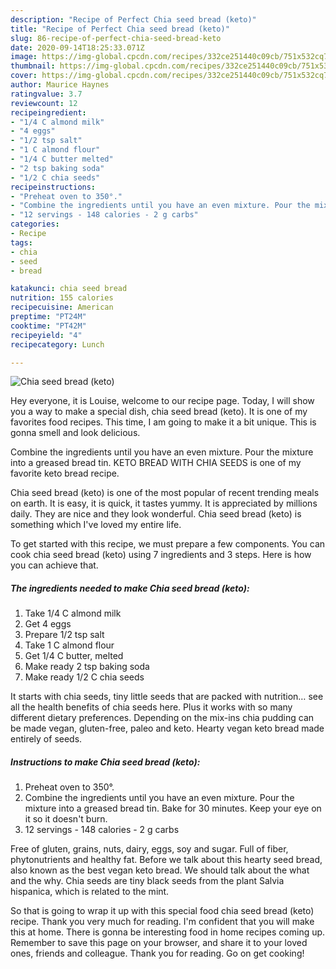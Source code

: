 ```yaml
---
description: "Recipe of Perfect Chia seed bread (keto)"
title: "Recipe of Perfect Chia seed bread (keto)"
slug: 86-recipe-of-perfect-chia-seed-bread-keto
date: 2020-09-14T18:25:33.071Z
image: https://img-global.cpcdn.com/recipes/332ce251440c09cb/751x532cq70/chia-seed-bread-keto-recipe-main-photo.jpg
thumbnail: https://img-global.cpcdn.com/recipes/332ce251440c09cb/751x532cq70/chia-seed-bread-keto-recipe-main-photo.jpg
cover: https://img-global.cpcdn.com/recipes/332ce251440c09cb/751x532cq70/chia-seed-bread-keto-recipe-main-photo.jpg
author: Maurice Haynes
ratingvalue: 3.7
reviewcount: 12
recipeingredient:
- "1/4 C almond milk"
- "4 eggs"
- "1/2 tsp salt"
- "1 C almond flour"
- "1/4 C butter melted"
- "2 tsp baking soda"
- "1/2 C chia seeds"
recipeinstructions:
- "Preheat oven to 350°."
- "Combine the ingredients until you have an even mixture. Pour the mixture into a greased bread tin. Bake for 30 minutes. Keep your eye on it so it doesn&#39;t burn."
- "12 servings - 148 calories - 2 g carbs"
categories:
- Recipe
tags:
- chia
- seed
- bread

katakunci: chia seed bread 
nutrition: 155 calories
recipecuisine: American
preptime: "PT24M"
cooktime: "PT42M"
recipeyield: "4"
recipecategory: Lunch

---
```



![Chia seed bread (keto)](https://img-global.cpcdn.com/recipes/332ce251440c09cb/751x532cq70/chia-seed-bread-keto-recipe-main-photo.jpg)

Hey everyone, it is Louise, welcome to our recipe page. Today, I will show you a way to make a special dish, chia seed bread (keto). It is one of my favorites food recipes. This time, I am going to make it a bit unique. This is gonna smell and look delicious.

Combine the ingredients until you have an even mixture. Pour the mixture into a greased bread tin. KETO BREAD WITH CHIA SEEDS is one of my favorite keto bread recipe.

Chia seed bread (keto) is one of the most popular of recent trending meals on earth. It is easy, it is quick, it tastes yummy. It is appreciated by millions daily. They are nice and they look wonderful. Chia seed bread (keto) is something which I've loved my entire life.


To get started with this recipe, we must prepare a few components. You can cook chia seed bread (keto) using 7 ingredients and 3 steps. Here is how you can achieve that.

<!--inarticleads1-->

##### The ingredients needed to make Chia seed bread (keto):

1. Take 1/4 C almond milk
1. Get 4 eggs
1. Prepare 1/2 tsp salt
1. Take 1 C almond flour
1. Get 1/4 C butter, melted
1. Make ready 2 tsp baking soda
1. Make ready 1/2 C chia seeds


It starts with chia seeds, tiny little seeds that are packed with nutrition… see all the health benefits of chia seeds here. Plus it works with so many different dietary preferences. Depending on the mix-ins chia pudding can be made vegan, gluten-free, paleo and keto. Hearty vegan keto bread made entirely of seeds. 

<!--inarticleads2-->

##### Instructions to make Chia seed bread (keto):

1. Preheat oven to 350°.
1. Combine the ingredients until you have an even mixture. Pour the mixture into a greased bread tin. Bake for 30 minutes. Keep your eye on it so it doesn&#39;t burn.
1. 12 servings - 148 calories - 2 g carbs


Free of gluten, grains, nuts, dairy, eggs, soy and sugar. Full of fiber, phytonutrients and healthy fat. Before we talk about this hearty seed bread, also known as the best vegan keto bread. We should talk about the what and the why. Chia seeds are tiny black seeds from the plant Salvia hispanica, which is related to the mint. 

So that is going to wrap it up with this special food chia seed bread (keto) recipe. Thank you very much for reading. I'm confident that you will make this at home. There is gonna be interesting food in home recipes coming up. Remember to save this page on your browser, and share it to your loved ones, friends and colleague. Thank you for reading. Go on get cooking!
